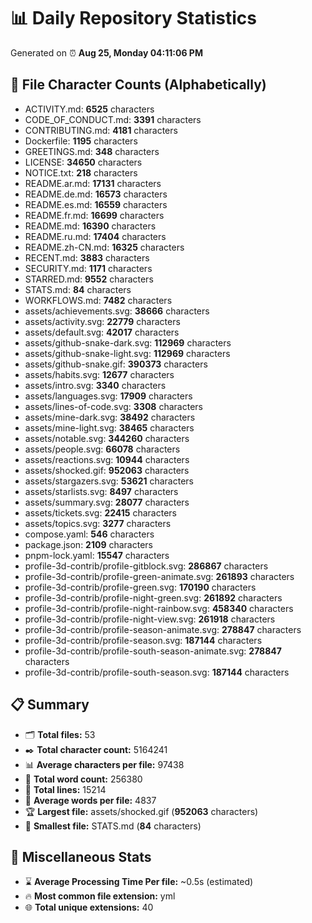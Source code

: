 # 📊 Daily Repository Statistics
Generated on ⏰ **Aug 25, Monday 04:11:06 PM**

## 📂 File Character Counts (Alphabetically)
- ACTIVITY.md: **6525** characters
- CODE_OF_CONDUCT.md: **3391** characters
- CONTRIBUTING.md: **4181** characters
- Dockerfile: **1195** characters
- GREETINGS.md: **348** characters
- LICENSE: **34650** characters
- NOTICE.txt: **218** characters
- README.ar.md: **17131** characters
- README.de.md: **16573** characters
- README.es.md: **16559** characters
- README.fr.md: **16699** characters
- README.md: **16390** characters
- README.ru.md: **17404** characters
- README.zh-CN.md: **16325** characters
- RECENT.md: **3883** characters
- SECURITY.md: **1171** characters
- STARRED.md: **9552** characters
- STATS.md: **84** characters
- WORKFLOWS.md: **7482** characters
- assets/achievements.svg: **38666** characters
- assets/activity.svg: **22779** characters
- assets/default.svg: **42017** characters
- assets/github-snake-dark.svg: **112969** characters
- assets/github-snake-light.svg: **112969** characters
- assets/github-snake.gif: **390373** characters
- assets/habits.svg: **12677** characters
- assets/intro.svg: **3340** characters
- assets/languages.svg: **17909** characters
- assets/lines-of-code.svg: **3308** characters
- assets/mine-dark.svg: **38492** characters
- assets/mine-light.svg: **38465** characters
- assets/notable.svg: **344260** characters
- assets/people.svg: **66078** characters
- assets/reactions.svg: **10944** characters
- assets/shocked.gif: **952063** characters
- assets/stargazers.svg: **53621** characters
- assets/starlists.svg: **8497** characters
- assets/summary.svg: **28077** characters
- assets/tickets.svg: **22415** characters
- assets/topics.svg: **3277** characters
- compose.yaml: **546** characters
- package.json: **2109** characters
- pnpm-lock.yaml: **15547** characters
- profile-3d-contrib/profile-gitblock.svg: **286867** characters
- profile-3d-contrib/profile-green-animate.svg: **261893** characters
- profile-3d-contrib/profile-green.svg: **170190** characters
- profile-3d-contrib/profile-night-green.svg: **261892** characters
- profile-3d-contrib/profile-night-rainbow.svg: **458340** characters
- profile-3d-contrib/profile-night-view.svg: **261918** characters
- profile-3d-contrib/profile-season-animate.svg: **278847** characters
- profile-3d-contrib/profile-season.svg: **187144** characters
- profile-3d-contrib/profile-south-season-animate.svg: **278847** characters
- profile-3d-contrib/profile-south-season.svg: **187144** characters

## 📋 Summary
- 🗂️ **Total files:** 53
- ✒️ **Total character count:** 5164241
- 📊 **Average characters per file:** 97438
- 📝 **Total word count:** 256380
- 🧾 **Total lines:** 15214
- 📐 **Average words per file:** 4837
- 🏆 **Largest file:** assets/shocked.gif (**952063** characters)
- 🥉 **Smallest file:** STATS.md (**84** characters)

## 🌟 Miscellaneous Stats
- ⌛ **Average Processing Time Per file:** ~0.5s (estimated)
- 🔥 **Most common file extension:** yml
- 🌐 **Total unique extensions:** 40
